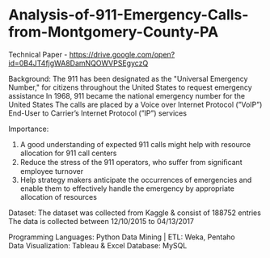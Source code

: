 # Analysis-of-911-Emergency-Calls-from-Montgomery-County-PA

Technical Paper - https://drive.google.com/open?id=0B4JT4fjgWA8DamNQOWVPSEgyczQ

Background:
The 911 has been designated as the "Universal Emergency Number," for citizens throughout the United States to request emergency assistance
In 1968, 911 became the national emergency number for the United States
The calls are placed by a Voice over Internet Protocol (”VoIP”) End-User to Carrier’s Internet Protocol (”IP”) services

Importance:
1.  A good understanding of expected 911 calls might help with resource allocation for 911 call centers
2.  Reduce the stress of the 911 operators, who suﬀer from signiﬁcant employee turnover
3.  Help strategy makers anticipate the occurrences of emergencies and enable them to effectively handle the emergency by appropriate   allocation of resources

Dataset:
The dataset was collected from Kaggle & consist of 188752 entries
The data is collected between 12/10/2015 to 04/13/2017

Programming Languages: Python
Data Mining | ETL: Weka, Pentaho     
Data Visualization: Tableau & Excel
Database: MySQL



